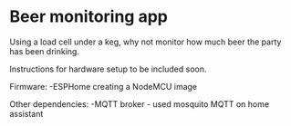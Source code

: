 # Beer monitoring app
Using a load cell under a keg, why not monitor how much beer the party has been drinking.

Instructions for hardware setup to be included soon.

Firmware:
-ESPHome creating a NodeMCU image

Other dependencies:
-MQTT broker - used mosquito MQTT on home assistant